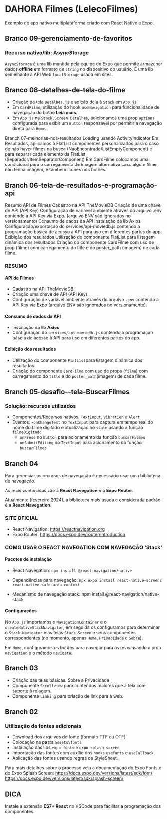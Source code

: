 # DAHORA Filmes (LelecoFilmes)

Exemplo de app nativo multiplataforma criado com React Native e Expo.

## Branco 09-gerenciamento-de-favoritos

### Recurso nativo/lib: AsyncStorage

`AsyncStorage` é uma lib mantida pela equipe do Expo que permite armazenar dados **offline** em formato de `string` no dispositivo do usuário. É uma lib semelhante à API Web `localStorage` usada em sites.

## Branco 08-detalhes-de-tela-do-filme

- Criação da tela `Detalhes.js` e adição dela à `Stack` em `App.js`
- Em `CardFilme`, utilização do hook `useNavigation` para funcionalidade de navegação do botão **Leia mais**.
- Em `App.js` na `Stack.Screen Detalhes`, adicionamos uma prop `options` configurada para exibir um `Button` responsável por permitir a navegação direta para `Home`.

Branch 07-melhorias-nos-resultados
Loading usando ActivityIndicator
Em Resultados, aplicamos à FlatList componentes personalizados para o caso de não haver filmes na busca (NaoEncontrado/ListEmptyComponent) e para separar cada elemento da FlatList (Separador/ItemSeparatorComponent)
Em CardFilme colocamos uma condicional para o carregamento de imagem alternativa caso algum filme não tenha imagem, e também ícones nos botões.

## Branch 06-tela-de-resultados-e-programação-api

Resumo
API de Filmes
Cadastro na API TheMovieDB
Criação de uma chave de API (API Key)
Configuração de variável ambiente através do arquivo .env contendo a API Key via Expo. (arquivo ENV são ignorados no versionamento)
Consumo de dados da API
Instalação da lib Axios
Configuração/exportação do services/api-moviedb.js contendo a programação básica de acesso à API para uso em diferentes partes do app.
Exibição dos resultados
Utilização do componente FlatList para listagem dinâmica dos resultados
Criação do componente CardFilme com uso de prop (filme) com carregamento do title e do poster_path (imagem) de cada filme.

### RESUMO

#### API de Filmes

- Cadastro na API TheMovieDB
- Criação uma chave de API (API Key)
- Configuração de variável ambiente através do arquivo `.env` contendo a API Key via Expo (arquivo ENV são ignorados no versionamento).

#### Consumo de dados da API

- Instalação da lib **Axios**
- Configuração do `services/api-moviedb.js` contendo a programação báscia de acesso à API para uso em diferentes partes do app.

#### Exibição dos resultados

- Utilização do componente `FlatList`para listagem dinâmica dos resultados
- Criação do componente `CardFilme` com uso de props (`filme`) com carregamento do `title` e do `poster_path`(imagem) de cada filme.

## Branch 05-desafio--tela-BuscarFilmes

### Solução: recursos utilizados

- Componentes/Recursos nativos: `TextInput`, `Vibration` e `Alert`
- Eventos: -`onChangeText` no `TextInput` para captura em tempo real do nome do filme digitado e atualização no `state` usando a função `filmeDigitado`
  - `onPress` no `Button` para acionamento da função `buscarFilmes`
  - `onSubmitEditing` no `TextInput` para acionamento da função `buscarFilmes`

## Branch 04

Para gerenciar os recursos de navegação é necessário usar uma biblioteca de navegação.

As mais conhecidas são a **React Navegation** e a **Expo Router**.

Atualmente (fevereiro 2024), a biblioteca mais usada e considerada padrão é a **React Navegation**.

### SITE OFICIAL

- React Navigation: https://reactnavigation.org
- Expo Router: https://docs.expo.dev/router/introduction

### COMO USAR O REACT NAVEGATION COM NAVEGAÇÃO 'Stack'

#### Pacotes de instalação

- React Navegation: `npm install @react-navigation/native`

- Dependências para navegação:
  `npx expo install react-native-screens react-native-safe-area-context`

- Mecanismo de navegação stack: npm install @react-navigation/native-stack

#### Configurações

No `App.js` importamos o `NavigationContainer` e o `createNativeStackNavigator`, em seguida os configuramos para determinar o `Stack.Navigator` e as telas `Stack.Screen` e seus componentes correspondentes (no momento, apenas `Home`, `Privacidade` e `Sobre`).

Em `Home`, configuramos os botões para navegar para as telas usando a prop `navigation` e o método `navigate`.

## Branch 03

- Criação das telas básicas: Sobre a Privacidade
- Componente `Scrollview` para conteúdos maiores que a tela com suporte à rolagem.
- Componente `Linking` para criação de link para a web.

## Branch 02

### Utilização de fontes adicionais

- Download dos arquivos de fonte (formato TTF ou OTF)
- Colocação na pasta `assets\fonts`
- Instalação das libs `expo-fonts` e `expo-splash-screen`
- Importação das fontes com auxílio dos `hooks` `usefonts` e `useCallback`.
- Aplicação das fontes usando regras de StyleSheet.

Para mais detalhes sobre o processo veja a documentação do Expo Fonts e do Expo Splash Screen:
https://docs.expo.dev/versions/latest/sdk/font/
https://docs.expo.dev/versions/latest/sdk/splash-screen/

## DICA

Instale a extensão **ES7+ React** no VSCode para facilitar a programação dos componentes.
